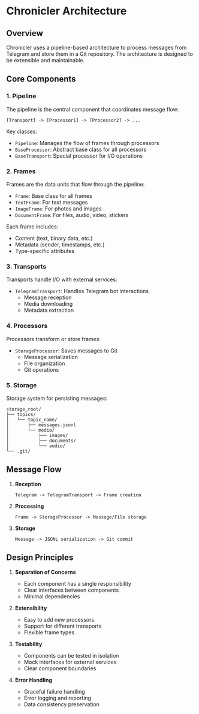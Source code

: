 # Chronicler Architecture

## Overview

Chronicler uses a pipeline-based architecture to process messages from Telegram and store them in a Git repository. The architecture is designed to be extensible and maintainable.

## Core Components

### 1. Pipeline

The pipeline is the central component that coordinates message flow:

```
[Transport] -> [Processor1] -> [Processor2] -> ...
```

Key classes:
- `Pipeline`: Manages the flow of frames through processors
- `BaseProcessor`: Abstract base class for all processors
- `BaseTransport`: Special processor for I/O operations

### 2. Frames

Frames are the data units that flow through the pipeline:

- `Frame`: Base class for all frames
- `TextFrame`: For text messages
- `ImageFrame`: For photos and images
- `DocumentFrame`: For files, audio, video, stickers

Each frame includes:
- Content (text, binary data, etc.)
- Metadata (sender, timestamps, etc.)
- Type-specific attributes

### 3. Transports

Transports handle I/O with external services:

- `TelegramTransport`: Handles Telegram bot interactions
  - Message reception
  - Media downloading
  - Metadata extraction

### 4. Processors

Processors transform or store frames:

- `StorageProcessor`: Saves messages to Git
  - Message serialization
  - File organization
  - Git operations

### 5. Storage

Storage system for persisting messages:

```
storage_root/
├── topics/
│   └── topic_name/
│       ├── messages.jsonl
│       └── media/
│           ├── images/
│           ├── documents/
│           └── audio/
└── .git/
```

## Message Flow

1. **Reception**
   ```
   Telegram -> TelegramTransport -> Frame creation
   ```

2. **Processing**
   ```
   Frame -> StorageProcessor -> Message/File storage
   ```

3. **Storage**
   ```
   Message -> JSONL serialization -> Git commit
   ```

## Design Principles

1. **Separation of Concerns**
   - Each component has a single responsibility
   - Clear interfaces between components
   - Minimal dependencies

2. **Extensibility**
   - Easy to add new processors
   - Support for different transports
   - Flexible frame types

3. **Testability**
   - Components can be tested in isolation
   - Mock interfaces for external services
   - Clear component boundaries

4. **Error Handling**
   - Graceful failure handling
   - Error logging and reporting
   - Data consistency preservation 